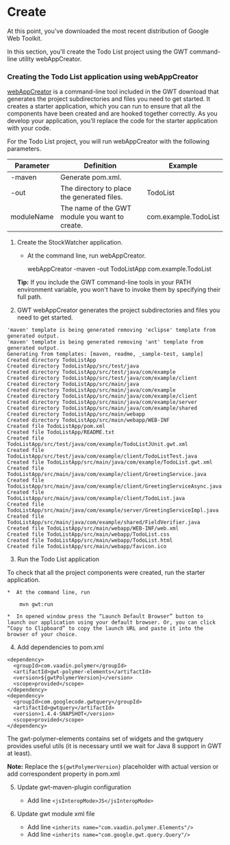 Create
===

At this point, you've downloaded the most recent distribution of Google Web Toolkit.

In this section, you'll create the Todo List project using the GWT command-line utility webAppCreator.

### Creating the Todo List application using webAppCreator

[webAppCreator](http://www.gwtproject.org/doc/latest/RefCommandLineTools.html#webAppCreator) is a command-line tool included in the GWT download that generates the project subdirectories and files you need to get started. It creates a starter application, which you can run to ensure that all the components have been created and are hooked together correctly. As you develop your application, you'll replace the code for the starter application with your code.

For the Todo List project, you will run webAppCreator with the following parameters.

| Parameter  | Definition                                                                                                                                                                                                | Example |
| ---------- | --------------------------------------------------------------------------------------------------------------------------------------------------------------------------------------------------------- | ------- |
| -maven     | Generate pom.xml.                                                                                                                                                               |  |
| -out       | The directory to place the generated files.                                                                                                                                                               | TodoList |
| moduleName | The name of the GWT module you want to create.                                                                                                                                                            | com.example.TodoList |

1.  Create the StockWatcher application.
    *  At the command line, run webAppCreator.

        webAppCreator -maven -out TodoListApp com.example.TodoList

    **Tip:** If you include the GWT command-line tools in your PATH environment variable, you won't have to invoke them by specifying their full path.

2.  GWT webAppCreator generates the project subdirectories and files you need to get started.

```
'maven' template is being generated removing 'eclipse' template from generated output.
'maven' template is being generated removing 'ant' template from generated output.
Generating from templates: [maven, readme, _sample-test, sample]
Created directory TodoListApp
Created directory TodoListApp/src/test/java
Created directory TodoListApp/src/test/java/com/example
Created directory TodoListApp/src/test/java/com/example/client
Created directory TodoListApp/src/main/java
Created directory TodoListApp/src/main/java/com/example
Created directory TodoListApp/src/main/java/com/example/client
Created directory TodoListApp/src/main/java/com/example/server
Created directory TodoListApp/src/main/java/com/example/shared
Created directory TodoListApp/src/main/webapp
Created directory TodoListApp/src/main/webapp/WEB-INF
Created file TodoListApp/pom.xml
Created file TodoListApp/README.txt
Created file TodoListApp/src/test/java/com/example/TodoListJUnit.gwt.xml
Created file TodoListApp/src/test/java/com/example/client/TodoListTest.java
Created file TodoListApp/src/main/java/com/example/TodoList.gwt.xml
Created file TodoListApp/src/main/java/com/example/client/GreetingService.java
Created file TodoListApp/src/main/java/com/example/client/GreetingServiceAsync.java
Created file TodoListApp/src/main/java/com/example/client/TodoList.java
Created file TodoListApp/src/main/java/com/example/server/GreetingServiceImpl.java
Created file TodoListApp/src/main/java/com/example/shared/FieldVerifier.java
Created file TodoListApp/src/main/webapp/WEB-INF/web.xml
Created file TodoListApp/src/main/webapp/TodoList.css
Created file TodoListApp/src/main/webapp/TodoList.html
Created file TodoListApp/src/main/webapp/favicon.ico

```

3.  Run the Todo List application

To check that all the project components were created, run the starter application.

    *  At the command line, run
    
        mvn gwt:run
        
    *  In opened window press the “Launch Default Browser” button to launch our application using your default browser. Or, you can click “Copy to Clipboard” to copy the launch URL and paste it into the browser of your choice.

4.  Add dependencies to pom.xml

```
<dependency>
  <groupId>com.vaadin.polymer</groupId>
  <artifactId>gwt-polymer-elements</artifactId>
  <version>${gwtPolymerVersion}</version>
  <scope>provided</scope>
</dependency>
<dependency>
  <groupId>com.googlecode.gwtquery</groupId>
  <artifactId>gwtquery</artifactId>
  <version>1.4.4-SNAPSHOT</version>
  <scope>provided</scope>
</dependency>
```

The gwt-polymer-elements contains set of widgets and the gwtquery provides useful utils (it is necessary until we wait for Java 8 support in GWT at least).

**Note:** Replace the `${gwtPolymerVersion}` placeholder with actual version or add correspondent property in pom.xml

5.  Update gwt-maven-plugin configuration
    *  Add line `<jsInteropMode>JS</jsInteropMode>`
    
6.  Update gwt module xml file
    *  Add line `<inherits name="com.vaadin.polymer.Elements"/>`
    *  Add line `<inherits name="com.google.gwt.query.Query"/>`